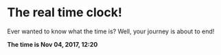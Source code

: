 # The real time clock!

Ever wanted to know what the time is? Well, your journey is about to end!

**The time is Nov 04, 2017, 12:20**